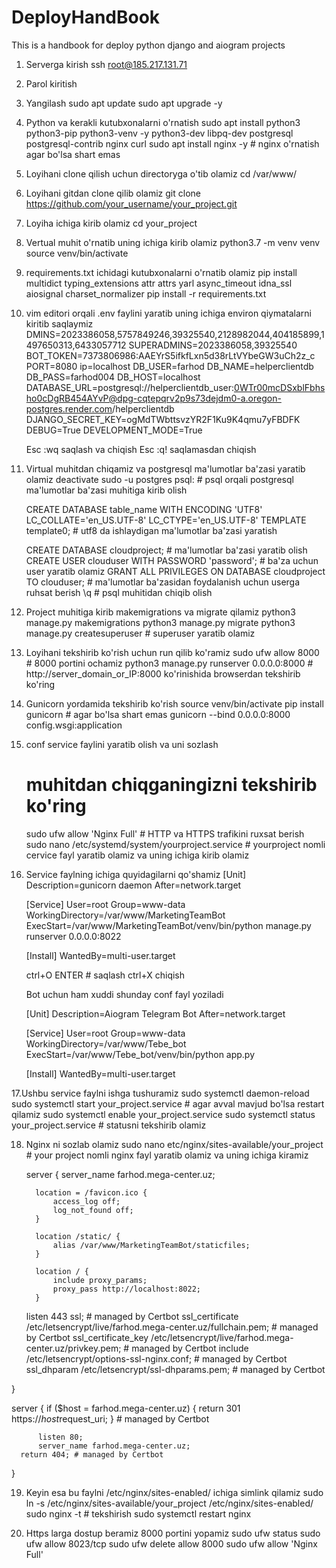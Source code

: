 # DeployHandBook
This is a handbook for deploy python django and aiogram projects

1. Serverga kirish
   ssh root@185.217.131.71
2. Parol kiritish
3. Yangilash
   sudo apt update
   sudo apt upgrade -y
4. Python va kerakli kutubxonalarni o'rnatish
   sudo apt install python3 python3-pip python3-venv -y python3-dev libpq-dev postgresql postgresql-contrib nginx curl
   sudo apt install nginx -y # nginx o'rnatish agar bo'lsa shart emas
6. Loyihani clone qilish uchun directoryga o'tib olamiz
   cd /var/www/
7. Loyihani gitdan clone qilib olamiz
   git clone https://github.com/your_username/your_project.git
8. Loyiha ichiga kirib olamiz
   cd your_project
9. Vertual muhit o'rnatib uning ichiga kirib olamiz
   python3.7 -m venv venv
   source venv/bin/activate
10. requirements.txt ichidagi kutubxonalarni o'rnatib olamiz
    pip install multidict typing_extensions attr attrs yarl async_timeout idna_ssl aiosignal charset_normalizer
    pip install -r requirements.txt
11. vim editori orqali .env faylini yaratib uning ichiga environ qiymatalarni kiritib saqlaymiz
      DMINS=2023386058,5757849246,39325540,2128982044,404185899,1497650313,6433057712
      SUPERADMINS=2023386058,39325540
      BOT_TOKEN=7373806986:AAEYrS5ifkfLxn5d38rLtVYbeGW3uCh2z_c
      PORT=8080
      ip=localhost
      DB_USER=farhod
      DB_NAME=helperclientdb
      DB_PASS=farhod004
      DB_HOST=localhost
      DATABASE_URL=postgresql://helperclientdb_user:0WTr00mcDSxblFbhsho0cDgRB454AYvP@dpg-cqtepqrv2p9s73dejdm0-a.oregon-postgres.render.com/helperclientdb
      DJANGO_SECRET_KEY=ogMdTWbttsvzYR2F1Ku9K4qmu7yFBDFK
      DEBUG=True
      DEVELOPMENT_MODE=True

    Esc :wq saqlash va chiqish
    Esc :q! saqlamasdan chiqish
13. Virtual muhitdan chiqamiz va postgresql ma'lumotlar ba'zasi yaratib olamiz
    deactivate
    sudo -u postgres psql: # psql orqali postgresql ma'lumotlar ba'zasi muhitiga kirib olish

    CREATE DATABASE table_name WITH ENCODING 'UTF8' LC_COLLATE='en_US.UTF-8' LC_CTYPE='en_US.UTF-8' TEMPLATE template0;  # utf8 da ishlaydigan ma'lumotlar ba'zasi yaratish

    CREATE DATABASE cloudproject; # ma'lumotlar ba'zasi yaratib olish
    CREATE USER clouduser WITH PASSWORD 'password'; # ba'za uchun user yaratib olamiz
    GRANT ALL PRIVILEGES ON DATABASE cloudproject TO clouduser;  # ma'lumotlar ba'zasidan foydalanish uchun userga ruhsat berish
    \q  # psql muhitidan chiqib olish
15. Project muhitiga kirib makemigrations va migrate qilamiz
    python3 manage.py makemigrations
    python3 manage.py migrate
    python3 manage.py createsuperuser # superuser yaratib olamiz
16. Loyihani tekshirib ko'rish uchun run qilib ko'ramiz
    sudo ufw allow 8000  # 8000 portini ochamiz
    python3 manage.py runserver 0.0.0.0:8000  # http://server_domain_or_IP:8000 ko'rinishida browserdan tekshirib ko'ring
17. Gunicorn yordamida tekshirib ko'rish
    source venv/bin/activate
    pip install gunicorn # agar bo'lsa shart emas
    gunicorn --bind 0.0.0.0:8000 config.wsgi:application
18. conf service faylini yaratib olish va uni sozlash
    # muhitdan chiqganingizni tekshirib ko'ring
    sudo ufw allow 'Nginx Full'  # HTTP va HTTPS trafikini ruxsat berish
    sudo nano /etc/systemd/system/yourproject.service # yourproject nomli cervice fayl yaratib olamiz va uning ichiga kirib olamiz
19. Service faylning ichiga quyidagilarni qo'shamiz
    [Unit]
    Description=gunicorn daemon
    After=network.target
    
    [Service]
    User=root
    Group=www-data
    WorkingDirectory=/var/www/MarketingTeamBot
    ExecStart=/var/www/MarketingTeamBot/venv/bin/python manage.py runserver 0.0.0.0:8022
    
    [Install]
    WantedBy=multi-user.target

    ctrl+O ENTER # saqlash
    ctrl+X chiqish

    Bot uchun ham xuddi shunday conf fayl yoziladi

    [Unit]
    Description=Aiogram Telegram Bot
    After=network.target
   
    [Service]
    User=root
    Group=www-data
    WorkingDirectory=/var/www/Tebe_bot
    ExecStart=/var/www/Tebe_bot/venv/bin/python app.py
   
    [Install]
    WantedBy=multi-user.target

    

17.Ushbu service faylni ishga tushuramiz
  sudo systemctl daemon-reload
  sudo systemctl start your_project.service  # agar avval mavjud bo'lsa restart qilamiz
  sudo systemctl enable your_project.service
  sudo systemctl status your_project.service # statusni tekshirib olamiz

18. Nginx ni sozlab olamiz
    sudo nano etc/nginx/sites-available/your_project # your project nomli nginx fayl yaratib olamiz va uning ichiga kiramiz

      server {
          server_name farhod.mega-center.uz;
  
          location = /favicon.ico {
              access_log off;
              log_not_found off;
          }
  
          location /static/ {
              alias /var/www/MarketingTeamBot/staticfiles;
          }
  
          location / {
              include proxy_params;
              proxy_pass http://localhost:8022;
          }
  
      listen 443 ssl; # managed by Certbot
      ssl_certificate /etc/letsencrypt/live/farhod.mega-center.uz/fullchain.pem; # managed by Certbot
      ssl_certificate_key /etc/letsencrypt/live/farhod.mega-center.uz/privkey.pem; # managed by Certbot
      include /etc/letsencrypt/options-ssl-nginx.conf; # managed by Certbot
      ssl_dhparam /etc/letsencrypt/ssl-dhparams.pem; # managed by Certbot
  
  }
  
  server {
      if ($host = farhod.mega-center.uz) {
          return 301 https://$host$request_uri;
      } # managed by Certbot
  
  
          listen 80;
          server_name farhod.mega-center.uz;
      return 404; # managed by Certbot
  
  
  }

19. Keyin esa bu faylni /etc/nginx/sites-enabled/ ichiga simlink qilamiz
    sudo ln -s /etc/nginx/sites-available/your_project /etc/nginx/sites-enabled/
    sudo nginx -t  # tekshirish
    sudo systemctl restart nginx

20. Https larga dostup beramiz 8000 portini yopamiz
       sudo ufw status
       sudo ufw allow 8023/tcp
       sudo ufw delete allow 8000 
       sudo ufw allow 'Nginx Full'



     

  
        
